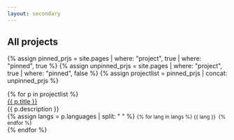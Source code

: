 ```yaml
---
layout: secondary
---
```


## All projects

{% assign pinned_prjs = site.pages | where: "project", true | where: "pinned", true %}
{% assign unpinned_prjs = site.pages | where: "project", true | where: "pinned", false %}
{% assign projectlist = pinned_prjs | concat: unpinned_prjs %}
<div class="project-item-wrapper">
{% for p in projectlist %}
	<div class="project-item">
		<a href="{{ p.url }}">{{ p.title }}</a><br/>
		<venue>{{ p.description }}</venue><br/>
		{% assign langs = p.languages | split: " " %}
		<small>
		{% for lang in langs %}
			<span class="language-dot {{ lang | downcase }}-dot"></span> {{ lang }}&nbsp;
		{% endfor %}
		</small><br/>
	</div>
{% endfor %}
</div>
<p/>
